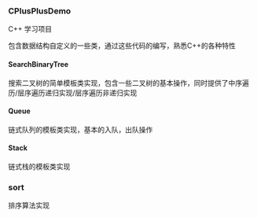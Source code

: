 ### CPlusPlusDemo
C++ 学习项目

包含数据结构自定义的一些类，通过这些代码的编写，熟悉C++的各种特性

#### SearchBinaryTree
搜索二叉树的简单模板类实现，包含一些二叉树的基本操作，同时提供了中序遍历/层序遍历递归实现/层序遍历非递归实现

#### Queue
链式队列的模板类实现，基本的入队，出队操作

#### Stack
链式栈的模板类实现

### sort
排序算法实现

